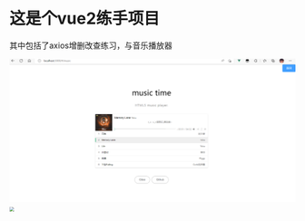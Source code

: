 # 这是个vue2练手项目

其中包括了axios增删改查练习，与音乐播放器

<img src="pic\music.PNG" style="zoom:60%;" />

<img src="D:\VUE2\code-users\pic\crud.PNG" style="zoom:50%;" />
